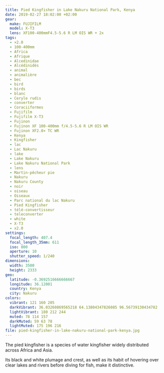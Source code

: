 ```yaml
---
title: Pied Kingfisher in Lake Nakuru National Park, Kenya
date: 2019-02-27 18:02:00 +02:00
gear:
  make: FUJIFILM
  model: X-T3
  lens: XF100-400mmF4.5-5.6 R LM OIS WR + 2x
tags:
  - ×2.0
  - 100-400mm
  - Africa
  - Afrique
  - Alcedinidae
  - Alcédinidés
  - animal
  - animalière
  - bec
  - bird
  - birds
  - blanc
  - Ceryle rudis
  - converter
  - Coraciiformes
  - Fujifilm
  - Fujifilm X-T3
  - Fujinon
  - Fujinon XF 100-400mm f/4.5-5.6 R LM OIS WR
  - Fujinon XF2.0× TC WR
  - Kenya
  - Kingfisher
  - lac
  - Lac Nakuru
  - lake
  - Lake Nakuru
  - Lake Nakuru National Park
  - lens
  - Martin-pêcheur pie
  - Nakuru
  - Nakuru County
  - noir
  - oiseau
  - Oiseaux
  - Parc national du lac Nakuru
  - Pied Kingfisher
  - télé-convertisseur
  - teleconverter
  - white
  - X-T3
  - x2.0
settings:
  focal_length: 407.4
  focal_length_35mm: 611
  iso: 800
  aperture: 10
  shutter_speed: 1/240
dimensions:
  width: 3500
  height: 2333
geo:
  latitude: -0.3692516666666667
  longitude: 36.12001
  country: Kenya
  city: Nakuru
colors:
  vibrant: 121 160 205
  darkVibrant: 36.03260869565218 64.13804347826085 96.56739130434782
  lightVibrant: 180 212 244
  muted: 78 114 157
  darkMuted: 59 63 78
  lightMuted: 175 196 216
file: pied-kingfisher-in-lake-nakuru-national-park-kenya.jpg
---
```


The pied kingfisher is a species of water kingfisher widely distributed across Africa and Asia.

Its black and white plumage and crest, as well as its habit of hovering over clear lakes and rivers before diving for fish, make it distinctive.
